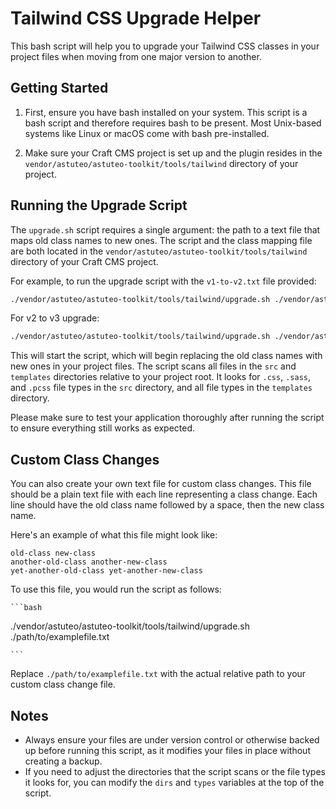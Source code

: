 # Tailwind CSS Upgrade Helper

This bash script will help you to upgrade your Tailwind CSS classes in your project files when moving from one major version to another.

## Getting Started

1. First, ensure you have bash installed on your system. This script is a bash script and therefore requires bash to be present. Most Unix-based systems like Linux or macOS come with bash pre-installed.

2. Make sure your Craft CMS project is set up and the plugin resides in the `vendor/astuteo/astuteo-toolkit/tools/tailwind` directory of your project.

## Running the Upgrade Script

The `upgrade.sh` script requires a single argument: the path to a text file that maps old class names to new ones. The script and the class mapping file are both located in the `vendor/astuteo/astuteo-toolkit/tools/tailwind` directory of your Craft CMS project.

For example, to run the upgrade script with the `v1-to-v2.txt` file provided:

```bash
./vendor/astuteo/astuteo-toolkit/tools/tailwind/upgrade.sh ./vendor/astuteo/astuteo-toolkit/tools/tailwind/v1-to-v2.txt
 ```

For v2 to v3 upgrade:

```bash 
./vendor/astuteo/astuteo-toolkit/tools/tailwind/upgrade.sh ./vendor/astuteo/astuteo-toolkit/tools/tailwind/v2-to-v3.txt
```

This will start the script, which will begin replacing the old class names with new ones in your project files. The script scans all files in the `src` and `templates` directories relative to your project root. It looks for `.css`, `.sass`, and `.pcss` file types in the `src` directory, and all file types in the `templates` directory.

Please make sure to test your application thoroughly after running the script to ensure everything still works as expected.

## Custom Class Changes

You can also create your own text file for custom class changes. This file should be a plain text file with each line representing a class change. Each line should have the old class name followed by a space, then the new class name.

Here's an example of what this file might look like:

```
old-class new-class
another-old-class another-new-class
yet-another-old-class yet-another-new-class
```

To use this file, you would run the script as follows:

    ```bash
./vendor/astuteo/astuteo-toolkit/tools/tailwind/upgrade.sh ./path/to/examplefile.txt

    ```

Replace `./path/to/examplefile.txt` with the actual relative path to your custom class change file.

## Notes

- Always ensure your files are under version control or otherwise backed up before running this script, as it modifies your files in place without creating a backup.
- If you need to adjust the directories that the script scans or the file types it looks for, you can modify the `dirs` and `types` variables at the top of the script.
